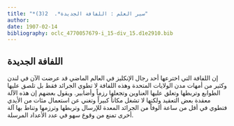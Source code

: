 ```yaml
---
title: "*سير العلم : اللفافة الجديدة*.  2(3)"
author: 
date: 1907-02-14
bibliography: oclc_4770057679-i_15-div_15.d1e2910.bib
---
```




##  اللفافة الجديدة 


 إن اللفافة التي اخترعها  أحد  رجال الإنكليز في العالم الماضي قد عرضت الآن في لندن وكثير من أمهات مدن الولايات المتحدة وهذه اللفافة لا تطوي الجرائد فقط بل تلصق عليها الطوابع وتربطها وتعلق عليها العناوين وتجعلها رزماً وأضابير. ويقول بعضهم إن هذه الآلة معقدة بعض التعقيد ولكنها لا تشغل مكاناً كبيراً وتغني عن استعمال مئات من الأيدي فتطوي في أقل من ساعة ألوفاً من الجرائد المعدة للإرسال وتربطها وترزمها وتناط بها آلة أخرى تمنع من وقوع سهو في عدد الأعداد المرسلة.  
